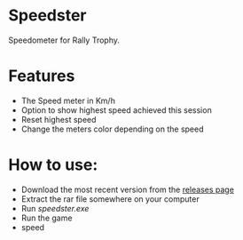# Speedster
Speedometer for Rally Trophy.

# Features

- The Speed meter in Km/h
- Option to show highest speed achieved this session
- Reset highest speed
- Change the meters color depending on the speed

# How to use:

- Download the most recent version from the [releases page](https://github.com/SioNisti/speedster/releases/latest)
- Extract the rar file somewhere on your computer
- Run _speedster.exe_
- Run the game
- speed
